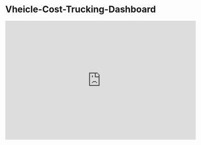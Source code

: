 # Vheicle-Cost-Trucking-Dashboard


<iframe title="Vheicle Cost Trucking Dashboard" width="600" height="373.5" src="https://app.powerbi.com/view?r=eyJrIjoiOGJhMjA0MzEtMzBlZS00ODBmLWE1MmYtOTBmODczOGVkMDcwIiwidCI6IjZjNjQzNDA5LWU3N2MtNDc0ZC1iYjJlLTI2YjAyYWY3ZGIwZiIsImMiOjEwfQ%3D%3D" frameborder="0" allowFullScreen="true"></iframe>
